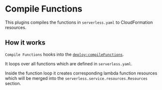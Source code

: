 # Compile Functions

This plugins compiles the functions in `serverless.yaml` to CloudFormation resources.

## How it works

`Compile Functions` hooks into the [`deploy:compileFunctions`](/lib/plugins/deploy).

It loops over all functions which are defined in `serverless.yaml`.

Inside the function loop it creates corresponding lambda function resources which will be merged into the
`serverless.service.resources.Resources` section.
